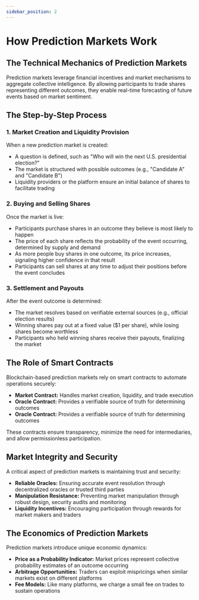 ```yaml
---
sidebar_position: 2
---
```

# How Prediction Markets Work

## The Technical Mechanics of Prediction Markets
Prediction markets leverage financial incentives and market mechanisms to aggregate collective intelligence. By allowing participants to trade shares representing different outcomes, they enable real-time forecasting of future events based on market sentiment.

## The Step-by-Step Process

### 1. Market Creation and Liquidity Provision
When a new prediction market is created:

- A question is defined, such as "Who will win the next U.S. presidential election?"
- The market is structured with possible outcomes (e.g., "Candidate A" and "Candidate B")
- Liquidity providers or the platform ensure an initial balance of shares to facilitate trading

### 2. Buying and Selling Shares
Once the market is live:

- Participants purchase shares in an outcome they believe is most likely to happen
- The price of each share reflects the probability of the event occurring, determined by supply and demand
- As more people buy shares in one outcome, its price increases, signaling higher confidence in that result
- Participants can sell shares at any time to adjust their positions before the event concludes

### 3. Settlement and Payouts
After the event outcome is determined:

- The market resolves based on verifiable external sources (e.g., official election results)
- Winning shares pay out at a fixed value ($1 per share), while losing shares become worthless
- Participants who held winning shares receive their payouts, finalizing the market

## The Role of Smart Contracts
Blockchain-based prediction markets rely on smart contracts to automate operations securely:

- **Market Contract:** Handles market creation, liquidity, and trade execution
- **Oracle Contract:** Provides a verifiable source of truth for determining outcomes
- **Oracle Contract:** Provides a verifiable source of truth for determining outcomes

These contracts ensure transparency, minimize the need for intermediaries, and allow permissionless participation.

## Market Integrity and Security
A critical aspect of prediction markets is maintaining trust and security:

- **Reliable Oracles:** Ensuring accurate event resolution through decentralized oracles or trusted third parties
- **Manipulation Resistance:** Preventing market manipulation through robust design, security audits and monitoring
- **Liquidity Incentives:** Encouraging participation through rewards for market makers and traders

## The Economics of Prediction Markets
Prediction markets introduce unique economic dynamics:

- **Price as a Probability Indicator:** Market prices represent collective probability estimates of an outcome occurring
- **Arbitrage Opportunities:** Traders can exploit mispricings when similar markets exist on different platforms
- **Fee Models:** Like many platforms, we charge a small fee on trades to sustain operations